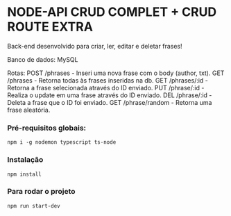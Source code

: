 # NODE-API CRUD COMPLET + CRUD ROUTE EXTRA
Back-end desenvolvido para criar, ler, editar e deletar frases!

Banco de dados: MySQL

Rotas:
POST /phrases - Inseri uma nova frase com o body (author, txt).
GET /phrases - Retorna todas às frases inseridas na db.
GET /phrases/:id - Retorna a frase selecionada através do ID enviado.
PUT /phrase/:id - Realiza o update em uma frase através do ID enviado.
DEL /phrase/:id - Deleta a frase que o ID foi enviado.
GET /phrase/random - Retorna uma frase aleatória.

### Pré-requisitos globais:
`npm i -g nodemon typescript ts-node`

### Instalação
`npm install`

### Para rodar o projeto
`npm run start-dev`

